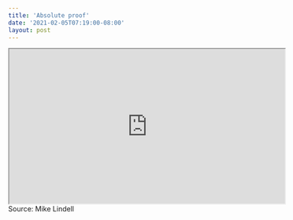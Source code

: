 ```yaml
---
title: 'Absolute proof'
date: '2021-02-05T07:19:00-08:00'
layout: post
---
```


<iframe allowfullscreen="" height="315" src="https://www.brighteon.com/embed/32642458-b316-4b76-8fb2-887a5fa4ee99" width="560"></iframe>Source: Mike Lindell
